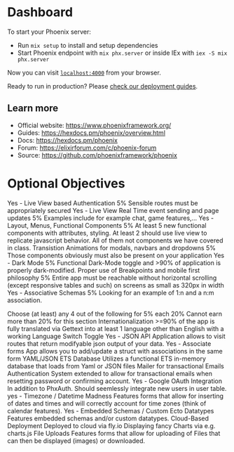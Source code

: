 # Dashboard

To start your Phoenix server:

- Run `mix setup` to install and setup dependencies
- Start Phoenix endpoint with `mix phx.server` or inside IEx with `iex -S mix phx.server`

Now you can visit [`localhost:4000`](http://localhost:4000) from your browser.

Ready to run in production? Please [check our deployment guides](https://hexdocs.pm/phoenix/deployment.html).

## Learn more

- Official website: https://www.phoenixframework.org/
- Guides: https://hexdocs.pm/phoenix/overview.html
- Docs: https://hexdocs.pm/phoenix
- Forum: https://elixirforum.com/c/phoenix-forum
- Source: https://github.com/phoenixframework/phoenix

# Optional Objectives

Yes - Live View based Authentication 5% Sensible routes must be appropriately secured
Yes - Live View Real Time event sending and page updates 5% Examples include for example chat, game features,...
Yes - Layout, Menus, Functional Components 5% At least 5 new functional components with attributes, styling. At least 2 should use live view to replicate javascript behavior. All of them not components we have covered in class.
Transistion Animations for modals, navbars and dropdowns 5% Those components obviously must also be present on your application
Yes - Dark Mode 5% Functional Dark-Mode toggle and >90% of application is properly dark-modified.
Proper use of Breakpoints and mobile first philosophy 5% Entire app must be reachable without horizontal scrolling (except responsive tables and such) on screens as small as 320px in width
Yes - Associative Schemas 5% Looking for an example of 1:n and a n:m association.

Choose (at least) any 4 out of the following for 5% each 20% Cannot earn more than 20% for this section
Internationalization >=90% of the app is fully translated via Gettext into at least 1 language other than English with a working Language Switch Toggle
Yes - JSON API Application allows to visit routes that return modifyable json output of your data.
Yes - Associate forms App allows you to add/update a struct with associations in the same form
YAML/JSON ETS Database Utilizes a functional ETS in-memory database that loads from Yaml or JSON files
Mailer for transactional Emails Authentication System extended to allow for transactional emails when resetting password or confirming account.
Yes - Google OAuth Integration In addition to PhxAuth. Should seemlessly integrate new users in user table.
yes - Timezone / Datetime Madness Features forms that allow for inserting of dates and times and will correctly account for time zones (think of calendar features).
Yes - Embedded Schemas / Custom Ecto Datatypes Features embedded schemas and/or custom datatypes.
Cloud-Based Deployment Deployed to cloud via fly.io
Displaying fancy Charts via e.g. charts.js
File Uploads Features forms that allow for uploading of Files that can then be displayed (images) or downloaded.
